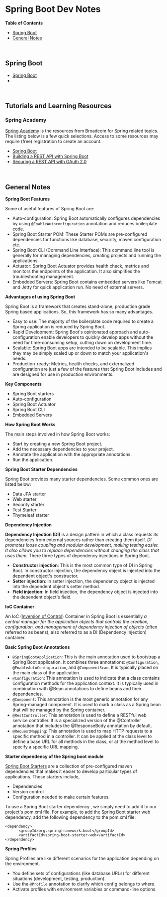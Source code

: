 # Spring Boot Dev Notes

**Table of Contents**

- [Spring Boot](#springboot)
- [General Notes](#"sb_generalnotes")

<br/>

## Spring Boot <a name="springboot"></a>

- [Spring Boot](https://spring.io/projects/spring-boot)
-

<br/>

## Tutorials and Learning Resources <a name="sb_learning"></a>

### Spring Academy

[Spring Academy](https://spring.academy/courses) is the resources from Broadcom for Spring related topics. The listing below is a few quick selections. Access to some resources may require (free) registration to create an account.

- [Spring Boot](https://spring.academy/courses/spring-boot)
- [Building a REST API with Spring Boot](https://spring.academy/courses/building-a-rest-api-with-spring-boot)
- [Securing a REST API with OAuth 2.0](https://spring.academy/courses/spring-academy-secure-rest-api-oauth2)

<br/>

## General Notes <a name="sb_generalnotes"></a>

**Spring Boot Features**

Some of useful features of Spring Boot are:

- Auto-configuration: Spring Boot automatically configures dependencies by using `@EnableAutoconfiguration` annotation and reduces boilerplate code.
- Spring Boot Starter POM: These Starter POMs are pre-configured dependencies for functions like database, security, maven configuration etc.
- Spring Boot CLI (Command Line Interface): This command line tool is generally for managing dependencies, creating projects and running the applications.
- Actuator: Spring Boot Actuator provides health check, metrics and monitors the endpoints of the application. It also simplifies the troubleshooting management.
- Embedded Servers: Spring Boot contains embedded servers like Tomcat and Jetty for quick application run. No need of external servers.

**Advantages of using Spring Boot**

Spring Boot is a framework that creates stand-alone, production grade Spring based applications. So, this framework has so many advantages.

- Easy to use: The majority of the boilerplate code required to create a Spring application is reduced by Spring Boot.
- Rapid Development: Spring Boot's opinionated approach and auto-configuration enable developers to quickly develop apps without the need for time-consuming setup, cutting down on development time.
- Scalable: Spring Boot apps are intended to be scalable. This implies they may be simply scaled up or down to match your application's needs.
- Production-ready: Metrics, health checks, and externalized configuration are just a few of the features that Spring Boot includes and are designed for use in production environments.

**Key Components**

- Spring Boot starters
- Auto-configuration
- Spring Boot Actuator
- Spring Boot CLI
- Embedded Servers

**How Spring Boot Works**

The main steps involved in how Spring Boot works:

- Start by creating a new Spring Boot project.
- Add the necessary dependencies to your project.
- Annotate the application with the appropriate annotations.
- Run the application.

**Spring Boot Starter Dependencies**

Spring Boot provides many starter dependencies. Some common ones are listed below:

- Data JPA starter
- Web starter
- Security starter
- Test Starter
- Thymeleaf starter

**Dependency Injection**

**Dependency Injection (DI)** is a design pattern in which a class requests its dependencies from external sources rather than creating them itself. _DI promotes loose coupling and modular development, making testing easier. It also allows you to replace dependencies without changing the class that uses them._ There three types of dependency injections in Spring Boot.

- **Constructor injection**: This is the most common type of DI in Spring Boot. In constructor injection, the dependency object is injected into the dependent object's constructor.
- **Setter injection**: In setter injection, the dependency object is injected into the dependent object's setter method.
- **Field injection**: In field injection, the dependency object is injected into the dependent object's field.

**IoC Container**

An IoC ([Inversion of Control](https://www.geeksforgeeks.org/spring-ioc-container)) Container in Spring Boot is essentially _a central manager for the application objects that controls the creation, configuration, and management of dependency injection of objects_ (often referred to as beans), also referred to as a DI (Dependency Injection) container.

**Basic Spring Boot Annotations**

- `@SpringBootApplication`: This is the main annotation used to bootstrap a Spring Boot application. It combines three annotations: `@Configuration`, `@EnableAutoConfiguration`, and `@ComponentScan`. It is typically placed on the main class of the application.
- `@Configuration`: This annotation is used to indicate that a class contains configuration methods for the application context. It is typically used in combination with @Bean annotations to define beans and their dependencies.
- `@Component`: This annotation is the most generic annotation for any Spring-managed component. It is used to mark a class as a Spring bean that will be managed by the Spring container.
- `@RestController`: This annotation is used to define a RESTful web service controller. It is a specialized version of the @Controller annotation that includes the @ResponseBody annotation by default.
- `@RequestMapping`: This annotation is used to map HTTP requests to a specific method in a controller. It can be applied at the class level to define a base URL for all methods in the class, or at the method level to specify a specific URL mapping.

**Starter dependency of the Spring boot module**

[Spring Boot Starters](https://www.geeksforgeeks.org/spring-boot-starters/) are a collection of pre-configured maven dependencies that makes it easier to develop particular types of applications. These starters include,

- Dependencies
- Version control
- Configuration needed to make certain features.

To use a Spring Boot starter dependency , we simply need to add it to our project's pom.xml file. For example, to add the Spring Boot starter web dependency, add the following dependency to the pom.xml file:

```
<dependency>
      <groupId>org.springframework.boot</groupId>
      <artifactId>spring-boot-starter-web</artifactId>
</dependency>
```

**Spring Profiles**

Spring Profiles are like different scenarios for the application depending on the environment.

- You define sets of configurations (like database URLs) for different situations (development, testing, production).
- Use the `@Profile` annotation to clarify which config belongs to where.
- Activate profiles with environment variables or command-line options.

<br/>

